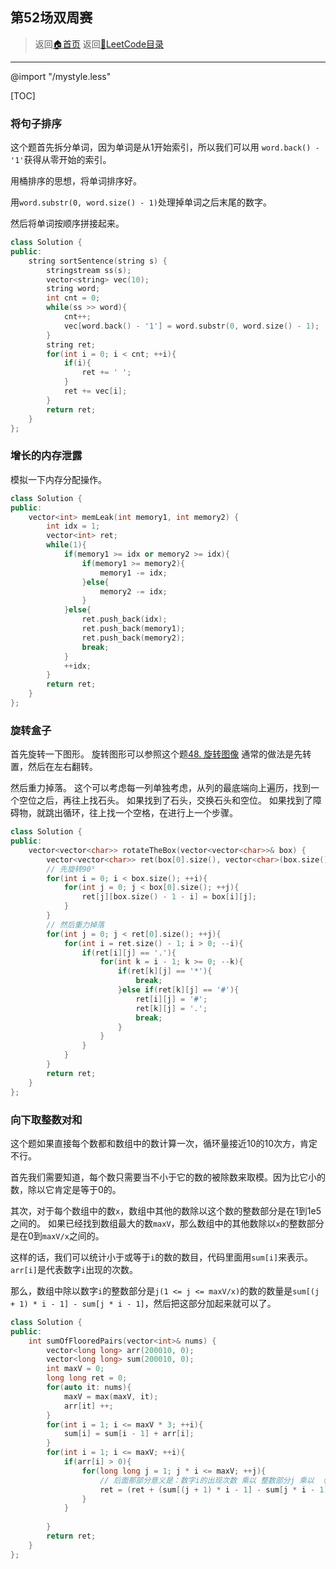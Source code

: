 ## 第52场双周赛
> 返回[:house:首页](../../../index.html)
> 返回[:rocket:LeetCode目录](../../index.html)

---
@import "/mystyle.less"

[TOC]

### 将句子排序

这个题首先拆分单词，因为单词是从1开始索引，所以我们可以用 `word.back() - '1'`获得从零开始的索引。

用桶排序的思想，将单词排序好。

用`word.substr(0, word.size() - 1)`处理掉单词之后末尾的数字。

然后将单词按顺序拼接起来。


```cpp
class Solution {
public:
    string sortSentence(string s) {
        stringstream ss(s);
        vector<string> vec(10);
        string word;
        int cnt = 0;
        while(ss >> word){
            cnt++;
            vec[word.back() - '1'] = word.substr(0, word.size() - 1);
        }
        string ret;
        for(int i = 0; i < cnt; ++i){
            if(i){
                ret += ' ';
            }
            ret += vec[i];
        }
        return ret;
    }
};
```

### 增长的内存泄露

模拟一下内存分配操作。

```cpp
class Solution {
public:
    vector<int> memLeak(int memory1, int memory2) {
        int idx = 1;
        vector<int> ret;
        while(1){
            if(memory1 >= idx or memory2 >= idx){
                if(memory1 >= memory2){
                    memory1 -= idx;
                }else{
                    memory2 -= idx;
                }
            }else{
                ret.push_back(idx);
                ret.push_back(memory1);
                ret.push_back(memory2);
                break;
            }
            ++idx;
        }
        return ret;
    }
};

```

### 旋转盒子

首先旋转一下图形。
旋转图形可以参照这个题[48. 旋转图像](https://leetcode-cn.com/problems/rotate-image/)
通常的做法是先转置，然后在左右翻转。

然后重力掉落。
这个可以考虑每一列单独考虑，从列的最底端向上遍历，找到一个空位之后，再往上找石头。
如果找到了石头，交换石头和空位。
如果找到了障碍物，就跳出循环，往上找一个空格，在进行上一个步骤。


```cpp
class Solution {
public:
    vector<vector<char>> rotateTheBox(vector<vector<char>>& box) {
        vector<vector<char>> ret(box[0].size(), vector<char>(box.size(), '.'));
        // 先旋转90°
        for(int i = 0; i < box.size(); ++i){
            for(int j = 0; j < box[0].size(); ++j){
                ret[j][box.size() - 1 - i] = box[i][j];
            }
        }
        // 然后重力掉落
        for(int j = 0; j < ret[0].size(); ++j){
            for(int i = ret.size() - 1; i > 0; --i){
                if(ret[i][j] == '.'){
                    for(int k = i - 1; k >= 0; --k){
                        if(ret[k][j] == '*'){
                            break;
                        }else if(ret[k][j] == '#'){
                            ret[i][j] = '#';
                            ret[k][j] = '.';
                            break;
                        }
                    }
                }
            }
        }
        return ret;
    }
};

```

### 向下取整数对和

这个题如果直接每个数都和数组中的数计算一次，循环量接近10的10次方，肯定不行。

首先我们需要知道，每个数只需要当不小于它的数的被除数来取模。因为比它小的数，除以它肯定是等于0的。

其次，对于每个数组中的数`x`，数组中其他的数除以这个数的整数部分是在1到1e5之间的。
如果已经找到数组最大的数`maxV`，那么数组中的其他数除以`x`的整数部分是在0到`maxV/x`之间的。

这样的话，我们可以统计小于或等于`i`的数的数目，代码里面用`sum[i]`来表示。
`arr[i]`是代表数字`i`出现的次数。

那么，数组中除以数字`i`的整数部分是`j(1 <= j <= maxV/x)`的数的数量是`sum[(j + 1) * i - 1] - sum[j * i - 1]`，然后把这部分加起来就可以了。

```cpp
class Solution {
public:
    int sumOfFlooredPairs(vector<int>& nums) {
        vector<long long> arr(200010, 0);
        vector<long long> sum(200010, 0);
        int maxV = 0;
        long long ret = 0;
        for(auto it: nums){
            maxV = max(maxV, it);
            arr[it] ++;
        }
        for(int i = 1; i <= maxV * 3; ++i){
            sum[i] = sum[i - 1] + arr[i];
        }
        for(int i = 1; i <= maxV; ++i){
            if(arr[i] > 0){
                for(long long j = 1; j * i <= maxV; ++j){
                    // 后面那部分意义是：数字i的出现次数 乘以 整数部分j 乘以 （数组中除以i的整数部分是j的数字的数量）
                    ret = (ret + (sum[(j + 1) * i - 1] - sum[j * i - 1]) * j * arr[i]) % 1000000007;
                }
            }
            
        }
        return ret;
    }
};
```